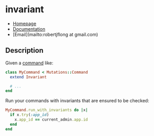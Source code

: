 # invariant

* [Homepage](https://rubygems.org/gems/invariant)
* [Documentation](http://rubydoc.info/gems/invariant/frames)
* [Email](mailto:robertjflong at gmail.com)

## Description

Given a [command](https://github.com/cypriss/mutations) like:

```ruby
class MyCommand < Mutations::Command
  extend Invariant

  # ...
end
```

Run your commands with invariants that are ensured to be checked:

```ruby
MyCommand.run_with_invariants do |x|
  if x.try(:app_id)
    x.app_id == current_admin.app.id
  end
end
```
